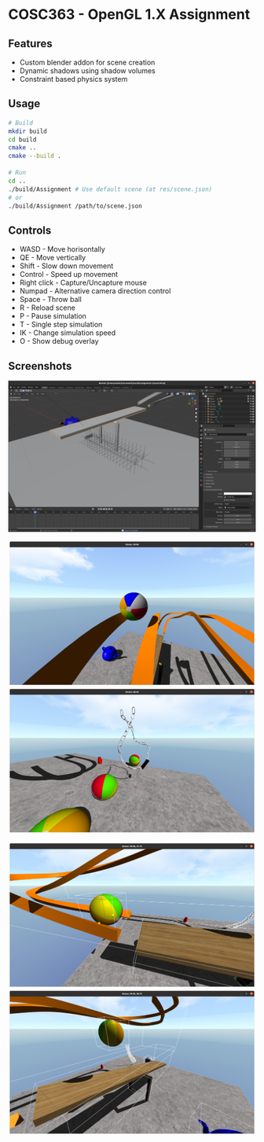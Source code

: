# COSC363 - OpenGL 1.X Assignment

## Features
 - Custom blender addon for scene creation
 - Dynamic shadows using shadow volumes
 - Constraint based physics system

## Usage
```bash
# Build
mkdir build
cd build
cmake ..
cmake --build .

# Run
cd ..
./build/Assignment # Use default scene (at res/scene.json)
# or
./build/Assignment /path/to/scene.json
```

## Controls
 - WASD - Move horisontally
 - QE - Move vertically
 - Shift - Slow down movement
 - Control - Speed up movement
 - Right click - Capture/Uncapture mouse 
 - Numpad - Alternative camera direction control
 - Space - Throw ball
 - R - Reload scene
 - P - Pause simulation
 - T - Single step simulation
 - IK - Change simulation speed
 - O - Show debug overlay


## Screenshots
![Blender View](screenshots/blender-view.png)

![View 1](screenshots/view-1.png)
![View 2](screenshots/view-2.png)

![Overlay 1](screenshots/overlay-1.png)
![Overlay 2](screenshots/overlay-2.png)
